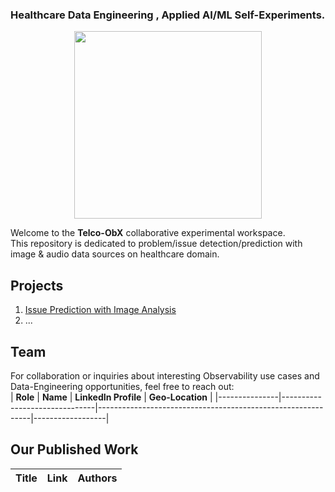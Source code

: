 ### Healthcare Data Engineering , Applied AI/ML Self-Experiments. 

<div align="center">
    <img src="https://raw.githubusercontent.com/tme-osx/Telco-ObX/refs/heads/main/image/logo.png" width="300"/>
</div>

Welcome to the **Telco-ObX** collaborative experimental workspace. <br>
This repository is dedicated to problem/issue detection/prediction with image & audio data sources on healthcare domain.

## Projects
1.  [Issue Prediction with Image Analysis](https://github.com/open-experiments/HC-AIX/tree/main/01-BRSTCNCR)
2.  ...

## Team
For collaboration or inquiries about interesting Observability use cases and Data-Engineering opportunities, feel free to reach out:<br>
| **Role**      | **Name**                      | **LinkedIn Profile**                                         | **Geo-Location** |
|---------------|-------------------------------|-------------------------------------------------------------|------------------|

## Our Published Work

| Title | Link | Authors  |
|-------|------|----------|

